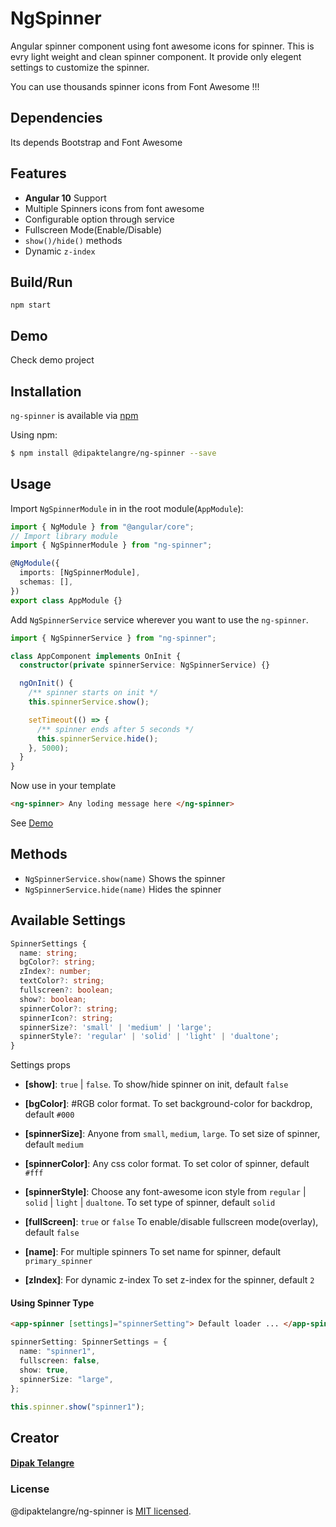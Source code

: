 # NgSpinner

Angular spinner component using font awesome icons for spinner. This is evry light weight and clean spinner component. It provide only elegent settings to customize the spinner.

You can use thousands spinner icons from Font Awesome !!!

## Dependencies

Its depends Bootstrap and Font Awesome

## Features

- **Angular 10** Support
- Multiple Spinners icons from font awesome
- Configurable option through service
- Fullscreen Mode(Enable/Disable)
- `show()/hide()` methods
- Dynamic `z-index`

## Build/Run

`npm start`

## Demo

Check demo project

## Installation

`ng-spinner` is available via [npm](https://www.npmjs.com/package/@dipaktelangre/ng-spinner)

Using npm:

```bash
$ npm install @dipaktelangre/ng-spinner --save
```

## Usage

Import `NgSpinnerModule` in in the root module(`AppModule`):

```typescript
import { NgModule } from "@angular/core";
// Import library module
import { NgSpinnerModule } from "ng-spinner";

@NgModule({
  imports: [NgSpinnerModule],
  schemas: [],
})
export class AppModule {}
```

Add `NgSpinnerService` service wherever you want to use the `ng-spinner`.

```typescript
import { NgSpinnerService } from "ng-spinner";

class AppComponent implements OnInit {
  constructor(private spinnerService: NgSpinnerService) {}

  ngOnInit() {
    /** spinner starts on init */
    this.spinnerService.show();

    setTimeout(() => {
      /** spinner ends after 5 seconds */
      this.spinnerService.hide();
    }, 5000);
  }
}
```

Now use in your template

```html
<ng-spinner> Any loding message here </ng-spinner>
```

See [Demo](#demo)

## Methods

- `NgSpinnerService.show(name)` Shows the spinner
- `NgSpinnerService.hide(name)` Hides the spinner

## Available Settings

```typescript
SpinnerSettings {
  name: string;
  bgColor?: string;
  zIndex?: number;
  textColor?: string;
  fullscreen?: boolean;
  show?: boolean;
  spinnerColor?: string;
  spinnerIcon?: string;
  spinnerSize?: 'small' | 'medium' | 'large';
  spinnerStyle?: 'regular' | 'solid' | 'light' | 'dualtone';
}
```

Settings props

- **[show]**: `true` | `false`.
  To show/hide spinner on init, default `false`

- **[bgColor]**: #RGB color format.
  To set background-color for backdrop, default `#000`

- **[spinnerSize]**: Anyone from `small`, `medium`, `large`.
  To set size of spinner, default `medium`
- **[spinnerColor]**: Any css color format.
  To set color of spinner, default `#fff`

- **[spinnerStyle]**: Choose any font-awesome icon style from `regular` | `solid` | `light` | `dualtone`.
  To set type of spinner, default `solid`

- **[fullScreen]**: `true` or `false`
  To enable/disable fullscreen mode(overlay), default `false`

- **[name]**: For multiple spinners
  To set name for spinner, default `primary_spinner`

- **[zIndex]**: For dynamic z-index
  To set z-index for the spinner, default `2`

#### Using Spinner Type

```html
<app-spinner [settings]="spinnerSetting"> Default loader ... </app-spinner>
```

```typescript
spinnerSetting: SpinnerSettings = {
  name: "spinner1",
  fullscreen: false,
  show: true,
  spinnerSize: "large",
};
```

```javascript
this.spinner.show("spinner1");
```

## Creator

#### [Dipak Telangre](mailto:dipaktelangre@gmail.com)

### License

@dipaktelangre/ng-spinner is [MIT licensed](./LICENSE).
